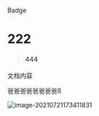 Badge



# 222
> #### 444

文档内容

爸爸爸爸爸爸爸爸ß



![image-20210721173411831](/Users/user/Documents/GitHub/u-design/src/images/122.png)
